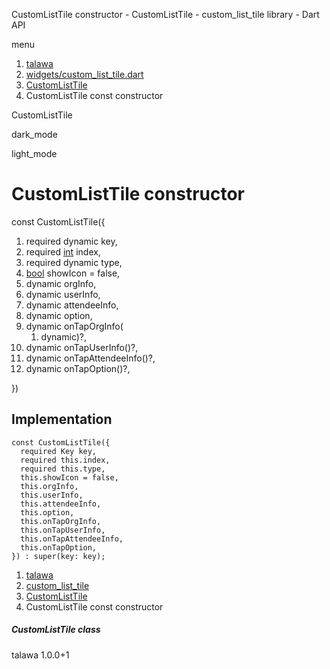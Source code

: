 




CustomListTile constructor - CustomListTile - custom\_list\_tile library - Dart API







menu

1. [talawa](../../index.html)
2. [widgets/custom\_list\_tile.dart](../../file-___home_harshil_Desktop_open-source_palisadoes_talawa_lib_widgets_custom_list_tile/)
3. [CustomListTile](../../file-___home_harshil_Desktop_open-source_palisadoes_talawa_lib_widgets_custom_list_tile/CustomListTile-class.html)
4. CustomListTile const constructor

CustomListTile


dark\_mode

light\_mode




# CustomListTile constructor


const
CustomListTile({

1. required dynamic key,
2. required [int](https://api.flutter.dev/flutter/dart-core/int-class.html) index,
3. required dynamic type,
4. [bool](https://api.flutter.dev/flutter/dart-core/bool-class.html) showIcon = false,
5. dynamic orgInfo,
6. dynamic userInfo,
7. dynamic attendeeInfo,
8. dynamic option,
9. dynamic onTapOrgInfo(
   1. dynamic)?,
10. dynamic onTapUserInfo()?,
11. dynamic onTapAttendeeInfo()?,
12. dynamic onTapOption()?,

})

## Implementation

```
const CustomListTile({
  required Key key,
  required this.index,
  required this.type,
  this.showIcon = false,
  this.orgInfo,
  this.userInfo,
  this.attendeeInfo,
  this.option,
  this.onTapOrgInfo,
  this.onTapUserInfo,
  this.onTapAttendeeInfo,
  this.onTapOption,
}) : super(key: key);
```

 


1. [talawa](../../index.html)
2. [custom\_list\_tile](../../file-___home_harshil_Desktop_open-source_palisadoes_talawa_lib_widgets_custom_list_tile/)
3. [CustomListTile](../../file-___home_harshil_Desktop_open-source_palisadoes_talawa_lib_widgets_custom_list_tile/CustomListTile-class.html)
4. CustomListTile const constructor

##### CustomListTile class





talawa
1.0.0+1






